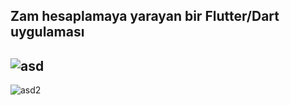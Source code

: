 Zam hesaplamaya yarayan bir Flutter/Dart uygulaması
--------------------------------------------------
![asd](https://user-images.githubusercontent.com/76686224/197858301-611f12ca-ebaa-469f-8873-17933d1879ac.png)
--------------------------------------------------
![asd2](https://user-images.githubusercontent.com/76686224/197858381-454a8532-3a17-46a1-9bbb-75517f9a136e.png)
